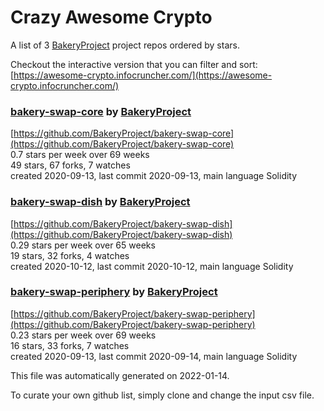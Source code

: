 # Crazy Awesome Crypto
A list of 3 [BakeryProject](https://github.com/BakeryProject) project repos ordered by stars.  

Checkout the interactive version that you can filter and sort: 
[https://awesome-crypto.infocruncher.com/](https://awesome-crypto.infocruncher.com/)  


### [bakery-swap-core](https://github.com/BakeryProject/bakery-swap-core) by [BakeryProject](https://github.com/BakeryProject)  
  
[https://github.com/BakeryProject/bakery-swap-core](https://github.com/BakeryProject/bakery-swap-core)  
0.7 stars per week over 69 weeks  
49 stars, 67 forks, 7 watches  
created 2020-09-13, last commit 2020-09-13, main language Solidity  


### [bakery-swap-dish](https://github.com/BakeryProject/bakery-swap-dish) by [BakeryProject](https://github.com/BakeryProject)  
  
[https://github.com/BakeryProject/bakery-swap-dish](https://github.com/BakeryProject/bakery-swap-dish)  
0.29 stars per week over 65 weeks  
19 stars, 32 forks, 4 watches  
created 2020-10-12, last commit 2020-10-12, main language Solidity  


### [bakery-swap-periphery](https://github.com/BakeryProject/bakery-swap-periphery) by [BakeryProject](https://github.com/BakeryProject)  
  
[https://github.com/BakeryProject/bakery-swap-periphery](https://github.com/BakeryProject/bakery-swap-periphery)  
0.23 stars per week over 69 weeks  
16 stars, 33 forks, 7 watches  
created 2020-09-13, last commit 2020-09-14, main language Solidity  


This file was automatically generated on 2022-01-14.  

To curate your own github list, simply clone and change the input csv file.  
